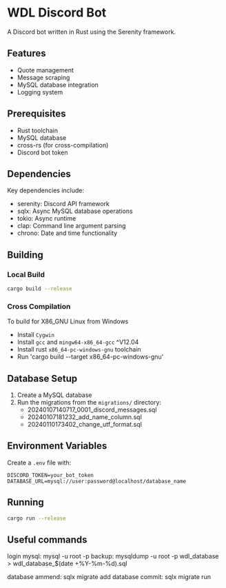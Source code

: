 # WDL Discord Bot

A Discord bot written in Rust using the Serenity framework.

## Features

- Quote management
- Message scraping
- MySQL database integration
- Logging system

## Prerequisites

- Rust toolchain
- MySQL database
- cross-rs (for cross-compilation)
- Discord bot token

## Dependencies

Key dependencies include:
- serenity: Discord API framework
- sqlx: Async MySQL database operations
- tokio: Async runtime
- clap: Command line argument parsing
- chrono: Date and time functionality

## Building

### Local Build

```bash
cargo build --release
```

### Cross Compilation

To build for X86_GNU Linux from Windows

- Install `Cygwin`
- Install `gcc` and `mingw64-x86_64-gcc` ^V12.04
- Install rust `x86_64-pc-windows-gnu` toolchain
- Run 'cargo build --target x86_64-pc-windows-gnu'

## Database Setup

1. Create a MySQL database
2. Run the migrations from the `migrations/` directory:
   - 20240107140717_0001_discord_messages.sql
   - 20240107181232_add_name_column.sql
   - 20240110173402_change_utf_format.sql

## Environment Variables

Create a `.env` file with:
```
DISCORD_TOKEN=your_bot_token
DATABASE_URL=mysql://user:password@localhost/database_name
```

## Running

```bash
cargo run --release
```


## Useful commands

login mysql: mysql -u root -p
backup: mysqldump -u root -p wdl_database > wdl_database_$(date +%Y-%m-%d).sql

database ammend: sqlx migrate add
database commit: sqlx migrate run